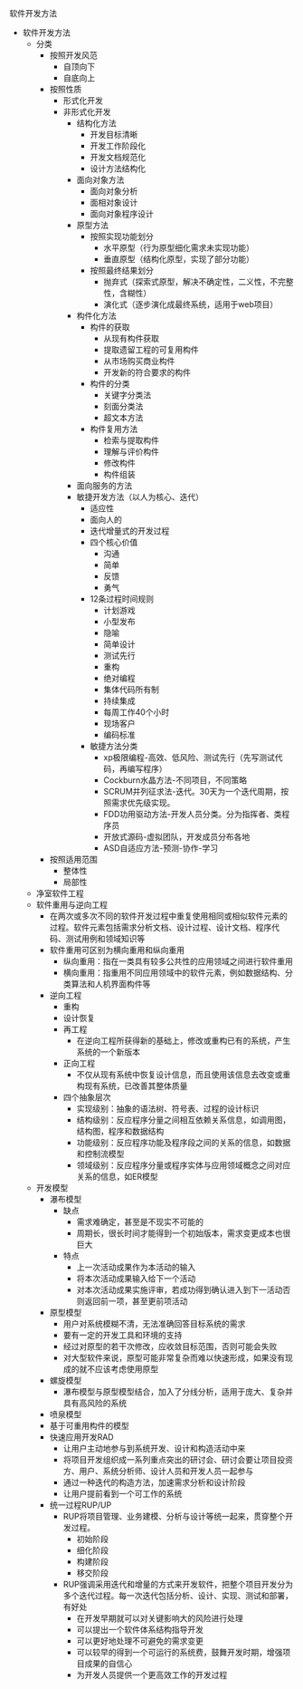 软件开发方法 <!-- {docsify-ignore-all} -->



- 软件开发方法
  - 分类
    - 按照开发风范
      - 自顶向下
      - 自底向上
    - 按照性质
      - 形式化开发
      - 非形式化开发
        - 结构化方法
          - 开发目标清晰
          - 开发工作阶段化
          - 开发文档规范化
          - 设计方法结构化
        - 面向对象方法
          - 面向对象分析
          - 面相对象设计
          - 面向对象程序设计
        - 原型方法
          - 按照实现功能划分
            - 水平原型（行为原型细化需求未实现功能）
            - 垂直原型（结构化原型，实现了部分功能）
          - 按照最终结果划分
            - 抛弃式（探索式原型，解决不确定性，二义性，不完整性，含糊性）
            - 演化式（逐步演化成最终系统，适用于web项目）
        - 构件化方法
          - 构件的获取
            - 从现有构件获取
            - 提取遗留工程的可复用构件
            - 从市场购买商业构件
            - 开发新的符合要求的构件
          - 构件的分类
            - 关键字分类法
            - 刻面分类法
            - 超文本方法
          - 构件复用方法
            - 检索与提取构件
            - 理解与评价构件
            - 修改构件
            - 构件组装
        - 面向服务的方法
        - 敏捷开发方法（以人为核心、迭代）
          - 适应性
          - 面向人的
          - 迭代增量式的开发过程
          - 四个核心价值
            - 沟通
            - 简单
            - 反馈
            - 勇气
          - 12条过程时间规则
            - 计划游戏
            - 小型发布
            - 隐喻
            - 简单设计
            - 测试先行
            - 重构
            - 绝对编程
            - 集体代码所有制
            - 持续集成
            - 每周工作40个小时
            - 现场客户
            - 编码标准
          - 敏捷方法分类
            - xp极限编程-高效、低风险、测试先行（先写测试代码，再编写程序）
            - Cockburn水晶方法-不同项目，不同策略
            - SCRUM并列征求法-迭代。30天为一个迭代周期，按照需求优先级实现。
            - FDD功用驱动方法-开发人员分类。分为指挥者、类程序员
            - 开放式源码-虚拟团队，开发成员分布各地
            - ASD自适应方法-预测-协作-学习
    - 按照适用范围
      - 整体性
      - 局部性
  - 净室软件工程
  - 软件重用与逆向工程
    - 在两次或多次不同的软件开发过程中重复使用相同或相似软件元素的过程。软件元素包括需求分析文档、设计过程、设计文档、程序代码、测试用例和领域知识等
    - 软件重用可区别为横向重用和纵向重用
      - 纵向重用：指在一类具有较多公共性的应用领域之间进行软件重用
      - 横向重用：指重用不同应用领域中的软件元素，例如数据结构、分类算法和人机界面构件等
    - 逆向工程
      - 重构
      - 设计恢复
      - 再工程
        - 在逆向工程所获得新的基础上，修改或重构已有的系统，产生系统的一个新版本
      - 正向工程
        - 不仅从现有系统中恢复设计信息，而且使用该信息去改变或重构现有系统，已改善其整体质量
      - 四个抽象层次
        - 实现级别：抽象的语法树、符号表、过程的设计标识
        - 结构级别：反应程序分量之间相互依赖关系信息，如调用图，结构图，程序和数据结构
        - 功能级别：反应程序功能及程序段之间的关系的信息，如数据和控制流模型
        - 领域级别：反应程序分量或程序实体与应用领域概念之间对应关系的信息，如ER模型
  - 开发模型
    - 瀑布模型
      - 缺点
        - 需求难确定，甚至是不现实不可能的
        - 周期长，很长时间才能得到一个初始版本，需求变更成本也很巨大
      - 特点
        - 上一次活动成果作为本活动的输入
        - 将本次活动成果输入给下一个活动
        - 对本次活动成果实施评审，若成功得到确认进入到下一活动否则返回前一项，甚至更前项活动
    - 原型模型
      - 用户对系统模糊不清，无法准确回答目标系统的需求
      - 要有一定的开发工具和环境的支持
      - 经过对原型的若干次修改，应收敛目标范围，否则可能会失败
      - 对大型软件来说，原型可能非常复杂而难以快速形成，如果没有现成的就不应该考虑使用原型
    - 螺旋模型
      - 瀑布模型与原型模型结合，加入了分线分析，适用于庞大、复杂并具有高风险的系统
    - 喷泉模型
    - 基于可重用构件的模型
    - 快速应用开发RAD
      - 让用户主动地参与到系统开发、设计和构造活动中来
      - 将项目开发组织成一系列重点突出的研讨会、研讨会要让项目投资方、用户、系统分析师、设计人员和开发人员一起参与
      - 通过一种迭代的构造方法，加速需求分析和设计阶段
      - 让用户提前看到一个可工作的系统
    - 统一过程RUP/UP
      - RUP将项目管理、业务建模、分析与设计等统一起来，贯穿整个开发过程。
        - 初始阶段
        - 细化阶段
        - 构建阶段
        - 移交阶段
      - RUP强调采用迭代和增量的方式来开发软件，把整个项目开发分为多个迭代过程。每一次迭代包括分析、设计、实现、测试和部署，有好处
        - 在开发早期就可以对关键影响大的风险进行处理
        - 可以提出一个软件体系结构指导开发
        - 可以更好地处理不可避免的需求变更
        - 可以较早的得到一个可运行的系统费，鼓舞开发时期，增强项目成果的自信心
        - 为开发人员提供一个更高效工作的开发过程